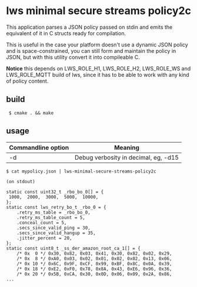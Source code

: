 # lws minimal secure streams policy2c

This application parses a JSON policy passed on stdin and emits the
equivalent of it in C structs ready for compilation.

This is useful in the case your platform doesn't use a dynamic JSON
policy and is space-constrained, you can still form and maintain the
policy in JSON, but with this utility convert it into compileable C.

**Notice** this depends on LWS_ROLE_H1, LWS_ROLE_H2, LWS_ROLE_WS and
LWS_ROLE_MQTT build of lws, since it has to be able to work with any kind
of policy content.

## build

```
 $ cmake . && make
```

## usage

Commandline option|Meaning
---|---
-d <loglevel>|Debug verbosity in decimal, eg, -d15

```
$ cat mypolicy.json | lws-minimal-secure-streams-policy2c

(on stdout) 

static const uint32_t _rbo_bo_0[] = {
 1000,  2000,  3000,  5000,  10000, 
};
static const lws_retry_bo_t _rbo_0 = {
	.retry_ms_table = _rbo_bo_0,
	.retry_ms_table_count = 5,
	.conceal_count = 5,
	.secs_since_valid_ping = 30,
	.secs_since_valid_hangup = 35,
	.jitter_percent = 20,
};
static const uint8_t _ss_der_amazon_root_ca_1[] = {
	/* 0x  0 */ 0x30, 0x82, 0x03, 0x41, 0x30, 0x82, 0x02, 0x29, 
	/* 0x  8 */ 0xA0, 0x03, 0x02, 0x01, 0x02, 0x02, 0x13, 0x06, 
	/* 0x 10 */ 0x6C, 0x9F, 0xCF, 0x99, 0xBF, 0x8C, 0x0A, 0x39, 
	/* 0x 18 */ 0xE2, 0xF0, 0x78, 0x8A, 0x43, 0xE6, 0x96, 0x36, 
	/* 0x 20 */ 0x5B, 0xCA, 0x30, 0x0D, 0x06, 0x09, 0x2A, 0x86, 
...
```
